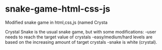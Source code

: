 # snake-game-html-css-js
Modified snake game in html,css,js (named Crysta

Crystal Snake is the usual snake game, but with some modifications: 
-user needs to reach the target value of crystals
-easy/medium/hard levels are based on the increasing amount of target crystals
-snake is white (crystal).
